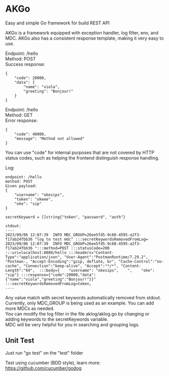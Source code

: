 # AKGo
Easy and simple Go framework for build REST API

AKGo is a framework equipped with exception handler, log filter, env, and MDC. 
AKGo also has a consistent response template, making it very easy to use.

Endpoint: /hello<br>
Method: POST<br>
Success response:
```
{
    "code": 20000,
    "data": {
        "name": "viola",
        "greeting": "Bonjour!"
    }
}
```

Endpoint: /hello<br>
Method: GET<br>
Error response:
```
{
    "code": 40000,
    "message": "Method not allowed"
}
```

You can use "code" for internal purposes that are not covered by HTTP status codes, such as helping the frontend distinguish response handling.


Log:
```
endpoint: /hello
method: POST
Given payload:
{
    "username": "okesips",
    "token": "okeee",
    "oke": "sip"
}

secretKeyword = []string{"token", "password", "auth"}

stdout:
----
2023/09/06 12:07:39  INFO MDC_GROUP=26ee5fd5-9c60-4595-a2f3-f17ab24fbb36 "log to test mdc" :::secretKeywordsRemovedFromLog=
2023/09/06 12:07:39  INFO MDC_GROUP=26ee5fd5-9c60-4595-a2f3-f17ab24fbb36 ":::method=POST :::statusCode=200 :::uri=localhost:8080/hello :::headers="Content-Type":"application/json", "User-Agent":"PostmanRuntime/7.29.2", "Postman-, "Accept-Encoding":"gzip, deflate, br", "Cache-Control":"no-cache", "Connection":"keep-alive", "Accept":"*/*", "Content-Length":"69",  :::body={    "username": "okesips",    ",    "oke": "sip"} :::response={"code":20000,"data":{"name":"viola","greeting":"Bonjour!"}}" :::secretKeywordsRemovedFromLog=token,
----
```

Any value match with secret keywords automatically removed from stdout.<br>
Currently, only MDC_GROUP is being used as an example. You can add more MDCs as needed.<br>
You can modify the log filter in the file aklog/aklog.go by changing or adding keywords to the secretKeywords variable.<br>
MDC will be very helpful for you in searching and grouping logs.


## Unit Test
Just run "go test" on the "test" folder

Test using cucumber (BDD style), learn more: https://github.com/cucumber/godog
